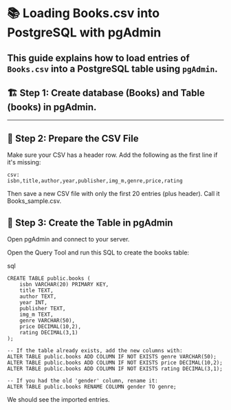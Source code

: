 # 📚 Loading Books.csv into PostgreSQL with pgAdmin

This guide explains how to load entries of `Books.csv` into a PostgreSQL table using `pgAdmin`.
---

## 🏗️ Step 1: Create database (Books) and Table (books) in pgAdmin.
---

## 📝 Step 2: Prepare the CSV File

Make sure your CSV has a header row. Add the following as the first line if it's missing:

```
csv:
isbn,title,author,year,publisher,img_m,genre,price,rating
```
Then save a new CSV file with only the first 20 entries (plus header). Call it Books_sample.csv.

## 🎨 Step 3: Create the Table in pgAdmin
Open pgAdmin and connect to your server.

Open the Query Tool and run this SQL to create the books table:

sql
```
CREATE TABLE public.books (
    isbn VARCHAR(20) PRIMARY KEY,
    title TEXT,
    author TEXT,
    year INT,
    publisher TEXT,
    img_m TEXT,
    genre VARCHAR(50),
    price DECIMAL(10,2),
    rating DECIMAL(3,1)
);

-- If the table already exists, add the new columns with:
ALTER TABLE public.books ADD COLUMN IF NOT EXISTS genre VARCHAR(50);
ALTER TABLE public.books ADD COLUMN IF NOT EXISTS price DECIMAL(10,2);
ALTER TABLE public.books ADD COLUMN IF NOT EXISTS rating DECIMAL(3,1);

-- If you had the old 'gender' column, rename it:
ALTER TABLE public.books RENAME COLUMN gender TO genre;
```

We should see the imported entries.


